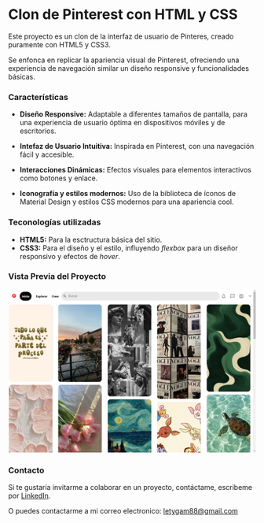 # Clon de Pinterest con HTML y CSS
Este proyecto es un clon de la interfaz de usuario de Pinteres, creado puramente con HTML5 y CSS3.

Se enfonca en replicar la apariencia visual de Pinterest, ofreciendo una experiencia de navegación similar un diseño responsive y funcionalidades básicas. 

### Características

* **Diseño Responsive:** Adaptable a diferentes tamaños de pantalla, para una experiencia de usuario óptima en dispositivos móviles y de escritorios.
  
* **Intefaz de Usuario Intuitiva:** Inspirada en Pinterest, con una navegación fácil y accesible.

* **Interacciones Dinámicas:** Efectos visuales para elementos interactivos como botones y enlace.

*  **Iconografía y estilos modernos:** Uso de la biblioteca de íconos de Material Design y estilos CSS modernos para una apariencia cool.

### Teconologías utilizadas

+ **HTML5:** Para la esctructura básica del sitio.
+ **CSS3:** Para el diseño y el estilo, influyendo _flexbox_ para un diseñor responsivo y efectos de _hover_.

### Vista Previa del Proyecto

![Demo](imagenes/Pinterest_screen.png)


### Contacto
Si te gustaría invitarme a colaborar en un proyecto, contáctame, escribeme por [LinkedIn](https://www.linkedin.com/in/leticiagamboam/). 

O puedes contactarme a mi correo electronico: letygam88@gmail.com
  

